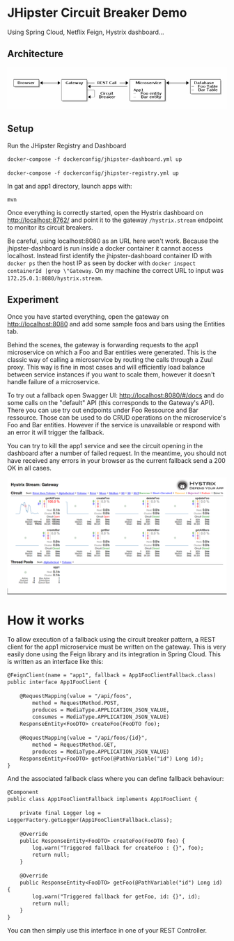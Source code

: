 # JHipster Circuit Breaker Demo

Using Spring Cloud, Netflix Feign, Hystrix dashboard...

## Architecture

![Architecture](architecture.png)

## Setup

Run the JHipster Registry and Dashboard

	docker-compose -f dockerconfig/jhipster-dashboard.yml up
	
    docker-compose -f dockerconfig/jhipster-registry.yml up

In gat and app1 directory, launch apps with:

	mvn

Once everything is correctly started, open the Hystrix dashboard on [http://localhost:8762/](http://localhost:8762/) and point it to the gateway `/hystrix.stream` endpoint to monitor its circuit breakers.

Be careful, using localhost:8080 as an URL here won't work. Because the jhipster-dashboard is run inside a docker container it cannot access localhost. Instead first identify the jhipster-dashboard container ID with `docker ps` then the host IP as seen by docker with `docker inspect containerId |grep \"Gateway`. On my machine the correct URL to input was `172.25.0.1:8080/hystrix.stream`.

## Experiment

Once you have started everything, open the gateway on [http://localhost:8080](http://localhost:8080) and add some sample foos and bars using the Entities tab.

Behind the scenes, the gateway is forwarding requests to the app1 microservice on which a Foo and Bar entities were generated.
This is the classic way of calling a microservice by routing the calls through a Zuul proxy. This way is fine in most cases and will efficiently load balance between service instances if you want to scale them, however it doesn't handle failure of a microservice.

To try out a fallback open Swagger UI: [http://localhost:8080/#/docs](http://localhost:8080/#/docs) and do some calls on the "default" API (this corresponds to the Gateway's API).
There you can use try out endpoints under Foo Ressource and Bar ressource. Those can be used to do CRUD operations on the microservice's Foo and Bar entities. However if the service is unavailable or respond with an error it will trigger the fallback.

You can try to kill the app1 service and see the circuit opening in the dashboard after a number of failed request. In the meantime, you should not have received any errors in your browser as the current fallback send a 200 OK in all cases.

![Hystrix Dashboard](hystrix-dashboard.png)

# How it works

To allow execution of a fallback using the circuit breaker pattern, a REST client for the app1 microservice must be written on the gateway. This is very easily done using the Feign library and its integration in Spring Cloud. This is written as an interface like this:

```
@FeignClient(name = "app1", fallback = App1FooClientFallback.class)
public interface App1FooClient {

    @RequestMapping(value = "/api/foos",
        method = RequestMethod.POST,
        produces = MediaType.APPLICATION_JSON_VALUE,
        consumes = MediaType.APPLICATION_JSON_VALUE)
    ResponseEntity<FooDTO> createFoo(FooDTO foo);

    @RequestMapping(value = "/api/foos/{id}",
        method = RequestMethod.GET,
        produces = MediaType.APPLICATION_JSON_VALUE)
    ResponseEntity<FooDTO> getFoo(@PathVariable("id") Long id);
}
```

And the associated fallback class where you can define fallback behaviour:
```
@Component
public class App1FooClientFallback implements App1FooClient {

    private final Logger log = LoggerFactory.getLogger(App1FooClientFallback.class);

    @Override
    public ResponseEntity<FooDTO> createFoo(FooDTO foo) {
        log.warn("Triggered fallback for createFoo : {}", foo);
        return null;
    }

    @Override
    public ResponseEntity<FooDTO> getFoo(@PathVariable("id") Long id) {
        log.warn("Triggered fallback for getFoo, id: {}", id);
        return null;
    }
}
```
You can then simply use this interface in one of your REST Controller.





